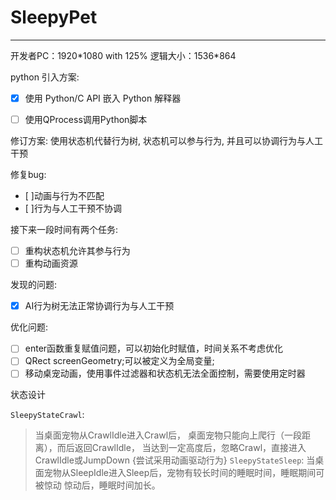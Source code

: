 # SleepyPet

____________

开发者PC：1920\*1080 with 125% 逻辑大小：1536\*864

python 引入方案: 

* [x] 使用 Python/C API 嵌入 Python 解释器		
* [ ] 使用QProcess调用Python脚本


修订方案:
使用状态机代替行为树, 状态机可以参与行为, 并且可以协调行为与人工干预

修复bug:
* [ ]动画与行为不匹配
* [ ]行为与人工干预不协调

接下来一段时间有两个任务:
* [ ] 重构状态机允许其参与行为
* [ ] 重构动画资源

发现的问题:
* [x] AI行为树无法正常协调行为与人工干预

优化问题:
* [ ] enter函数重复赋值问题，可以初始化时赋值，时间关系不考虑优化
* [ ] QRect screenGeometry;可以被定义为全局变量;
* [ ] 移动桌宠动画，使用事件过滤器和状态机无法全面控制，需要使用定时器

状态设计

`SleepyStateCrawl`:
> 当桌面宠物从CrawlIdle进入Crawl后，
桌面宠物只能向上爬行（一段距离），而后返回CrawlIdle，
当达到一定高度后，忽略Crawl，直接进入CrawlIdle或JumpDown
{尝试采用动画驱动行为}
`SleepyStateSleep`:
> 当桌面宠物从SleepIdle进入Sleep后，宠物有较长时间的睡眠时间，睡眠期间可被惊动
惊动后，睡眠时间加长。

